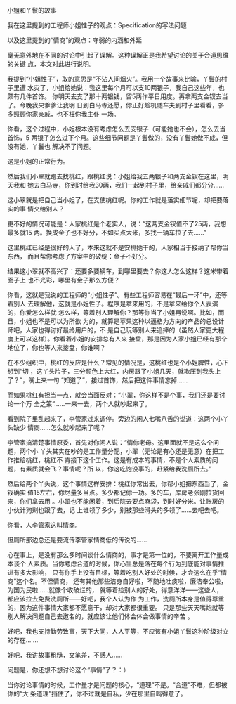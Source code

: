     
小姐和丫鬟的故事

我在这里提到的工程师小姐性子的观点：Specification的写法问题

以及这里提到的“情商”的观点：守弱的内涵和外延

毫无意外地在不同的讨论中引起了误解。这种误解正是我希望讨论的关于合道思维的关键
点，本文对此进行说明。
  
我提到“小姐性子”，取的意思是“不沾人间烟火”。我用一个故事来比喻，丫鬟的村子里遭
水灾了，小姐给她说：我这里每个月可以支10两银子，我自己这些年，也颇有几件首饰。
你明天去支了那十两银钱，留5两作平日用度。再拿两支金钗去当了。今晚我央爹爹让我明
日到白马寺还愿，你正好趁机随车夫到村子里看看，多多照顾你家亲戚，也不枉你我主仆
一场。

你看，这个过程中，小姐根本没有考虑怎么去支银子（可能她也不会），怎么去当首饰，5
两银子怎么过下个月。这些细节问题是丫鬟做的，没有丫鬟她做不成，但没有她，丫鬟也
解决不了问题。

这是小姐的正常行为。

然后我们小翠就跑去找桃红，跟桃红说：小姐给我五两银子和两支金钗在这里，明天我和
她去白马寺，你到时给我30两，我们一起到村子里，给亲戚们都分分……

这小翠就是把自己当小姐了，在支使桃红呢。你的工作就是落实细节呢，却把要落实的事
情交给别人？

更不好的情况可能是：人家桃红是个老实人，说：“这两支金钗值不了25两，我想最多就15
两。换成金子也不好分，不如买点大米，多找一辆车拉了去……”

这里桃红已经是很好的人了，本来这就不是安排她干的，人家相当于接纳了帮你当东西，
而且帮你考虑了方案中的破绽：金子不好分。

结果这小翠就不高兴了：还要多要辆车，到哪里要去？你这人怎么这样？这米带着面子上
也不光彩，哪里有金子那么方便？

你看，这就是我说的工程师的“小姐性子”。有些工程师容易在“最后一环”中，还等着别人
去理解他，这就是小姐性子。程序是拿来用的，不是拿来给你个人表演的，你爱怎么样就
怎么样，等着别人理解你？那等你当了小姐再说啊。比如，而且，小姐也不是可以为所欲
为的，就算是苹果这种以逼格为方向的产品的总设计师吧，人家也得讨好最终用户的，不
是自己玩等别人来追捧的（虽然人家更大程度上可以这样）。你看着小姐的安排总有人来
接盘，那是因为人家小姐已经有那个地位了，你也等人来接盘，你谁啊？

在不少组织中，桃红的反应是什么？常见的情况是，这桃红也是个小姐脾性，心下想到“切
，这丫头片子，三分颜色上大红，内房跟了小姐几天，就欺压到我头上了？”，嘴上来一句
“知道了”，接过首饰，然后把这件事情忘掉……
  
而如果桃红有担当一点，就会当面反对：“小翠，你这样不是个事，我们还是要讨论一个万
全之策”……一来一去，两个人就吵起来了。
  
看到院子里乱起来了，李管家过来调停。旁边的闲人七嘴八舌的说道：这两个小丫头缺少
情商……怎么就吵起来了呢？

李管家搞清楚事情原委，首先对你闲人说：“情你老母。这里面就不是这么个问题，两个小
丫头其实在吵的是工作量分配，小翠（无论是有心还是无意）在把工作推给桃红，桃红不
肯接下这个工作。这是有成本的事情，不是个人素质的问题，有素质就会飞？事情呢？所
以，你这吃饱没事的，赶紧给我洗厕所去。”

然后给两个丫头说，这个事情这样安排：桃红你常出去，你帮小姐把东西当了，金钗确实
值15左右，你尽量多当点。多少都记你一功。多的车，库房老张刚拉货回来，你们拿去用
。小翠也不能闲着，到后院去要点麻袋，到时好分米。让账房的小伙计狗剩也跟了去，记
上谁领了多少，别被那些滑头的多领了……去吧去吧。

你看，人李管家这叫情商。

但厕所那边总还是要流传李管家情商低的传说的……
  
心在事上，是没有那么多时间谈什么情商的，事才是第一位的，不要离开工作量成本谈个
人素质。当你考虑合道的时候，你心里总是落在每个行为到底能对事情推进有多大影响，
只有你手上没有目标，等着吃别人好处的时候，才会这么在乎“情商”这个名。不但情商，
还有其他那些洁身自好啦，不随地吐痰啦，廉洁奉公啦，为国为民啦……就像个收破烂的，
就等着捡别人的好处，得意洋洋——这些人，都应该拉去免费洗厕所——好吧，我个人认为作
为工作，洗厕所本身是值得尊重的，因为这件事情大家都不愿意干，却对大家都很重要。
只是那些天天嘴炮就等别人解决问题自己去邀名的，就应该让他们体会体会做事情的辛苦
。

好吧，我也支持勤劳致富，天下大同，人人平等，不应该有小姐丫鬟这种阶级对立的存在…
…

好吧，我讲故事粗糙，文笔差，不感人……

问题是，你还想不想讨论这个“事情”了？：）
  
当你讨论事情的时候，工作量才是问题的核心，“道理”不是。“合道”不难，但都被你的“大
条道理”挡住了，你不过就是自私，少在那里自鸣得意了。
